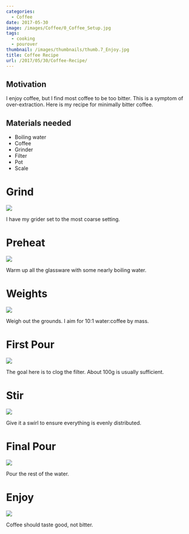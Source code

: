 ```yaml
---
categories:
  - Coffee
date: 2017-05-30
image: /images/Coffee/0_Coffee_Setup.jpg
tags:
  - cooking
  - pourover
thumbnail: /images/thumbnails/thumb.7_Enjoy.jpg
title: Coffee Recipe
url: /2017/05/30/Coffee-Recipe/
---
```



## Motivation

I enjoy coffee, but I find most coffee to be too bitter. This is a symptom of over-extraction.
Here is my recipe for minimally bitter coffee.



<!--more-->

## Materials needed

- Boiling water
- Coffee
- Grinder
- Filter
- Pot
- Scale

# Grind
![](/images/Coffee/1_Grounds.jpg)

I have my grider set to the most coarse setting.

# Preheat
![](/images/Coffee/2_Preheat.jpg)

Warm up all the glassware with some nearly boiling water.

# Weights
![](/images/Coffee/3_Weigh_Grounds.jpg)

Weigh out the grounds. I aim for 10:1 water:coffee by mass.

# First Pour
![](/images/Coffee/4_First_Pour.jpg)

The goal here is to clog the filter. About 100g is usually sufficient.

# Stir
![](/images/Coffee/5_After_First_Pour.jpg)

Give it a swirl to ensure everything is evenly distributed.

# Final Pour
![](/images/Coffee/6_Final_Pour.jpg)

Pour the rest of the water.

# Enjoy
![](/images/Coffee/7_Enjoy.jpg)

Coffee should taste good, not bitter.
